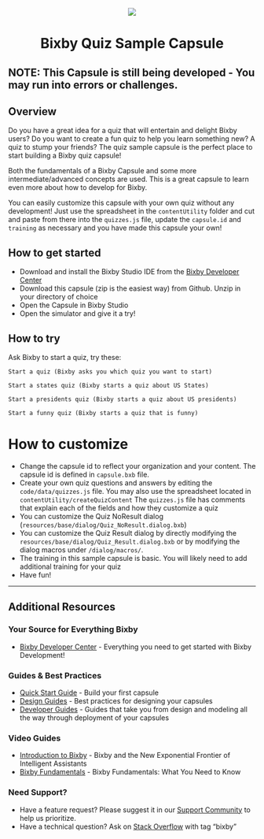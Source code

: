 <p align="Center">
  <img src="https://bixbydevelopers.com/dev/docs-assets/resources/dev-guide/bixby_logo_github-11221940070278028369.png">
  <br/>
  <h1 align="Center">Bixby Quiz Sample Capsule</h1>
</p>


## NOTE: This Capsule is still being developed - You may run into errors or challenges.

## Overview

Do you have a great idea for a quiz that will entertain and delight Bixby users? Do you want to create a fun quiz to help you learn something new? A quiz to stump your friends? The quiz sample capsule is the perfect place to start building a Bixby quiz capsule!

Both the fundamentals of a Bixby Capsule and some more intermediate/advanced concepts are used. This is a great capsule to learn even more about how to develop for Bixby.

You can easily customize this capsule with your own quiz without any development! Just use the spreadsheet in the `contentUtility` folder and cut and paste from there into the `quizzes.js` file, update the `capsule.id` and `training` as necessary and you have made this capsule your own!

## How to get started

* Download and install the Bixby Studio IDE from the [Bixby Developer Center](http://bixbydevelopers.com)
* Download this capsule (zip is the easiest way) from Github. Unzip in your directory of choice
* Open the Capsule in Bixby Studio
* Open the simulator and give it a try!

## How to try
Ask Bixby to start a quiz, try these:
```
Start a quiz (Bixby asks you which quiz you want to start)

Start a states quiz (Bixby starts a quiz about US States)

Start a presidents quiz (Bixby starts a quiz about US presidents)

Start a funny quiz (Bixby starts a quiz that is funny)

```

# How to customize
* Change the capsule id to reflect your organization and your content. The capsule id is defined in `capsule.bxb` file. 
* Create your own quiz questions and answers by editing the `code/data/quizzes.js` file. You may also use the spreadsheet located in `contentUtility/createQuizContent` The `quizzes.js` file has comments that explain each of the fields and how they customize a quiz
* You can customize the Quiz NoResult dialog (`resources/base/dialog/Quiz_NoResult.dialog.bxb`)
* You can customize the Quiz Result dialog by directly modifying the `resources/base/dialog/Quiz_Result.dialog.bxb` or by modifying the dialog macros under `/dialog/macros/`.
* The training in this sample capsule is basic. You will likely need to add additional training for your quiz
* Have fun!

---

## Additional Resources

### Your Source for Everything Bixby
* [Bixby Developer Center](http://bixbydevelopers.com) - Everything you need to get started with Bixby Development!

### Guides & Best Practices
* [Quick Start Guide](https://bixbydevelopers.com/dev/docs/get-started/quick-start) - Build your first capsule
* [Design Guides](https://bixbydevelopers.com/dev/docs/dev-guide/design-guides) - Best practices for designing your capsules
* [Developer Guides](https://bixbydevelopers.com/dev/docs/dev-guide/developers) - Guides that take you from design and modeling all the way through deployment of your capsules

### Video Guides
* [Introduction to Bixby](https://youtu.be/DFvpK4PosvI) - Bixby and the New Exponential Frontier of Intelligent Assistants
* [Bixby Fundamentals](https://bixby.developer.samsung.com/newsroom/en-us/22/01/2019/Teaching-Bixby-Fundamentals-What-You-Need-to-Know) - Bixby Fundamentals: What You Need to Know

### Need Support?
* Have a feature request? Please suggest it in our [Support Community](https://support.bixbydevelopers.com/hc/en-us/community/topics/360000183273-Feature-Requests) to help us prioritize.
* Have a technical question? Ask on [Stack Overflow](https://stackoverflow.com/questions/tagged/bixby) with tag “bixby”

